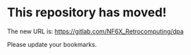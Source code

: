 # This repository has moved!

The new URL is: https://gitlab.com/NF6X_Retrocomputing/dpa

Please update your bookmarks.
